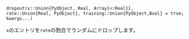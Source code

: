 ```
dropout(x::Union{PyObject, Real, Array{<:Real}}, 
rate::Union{Real, PyObject}, training::Union{PyObject,Bool} = true; kwargs...)
```

`x`のエントリを`rate`の割合でランダムにドロップします。
